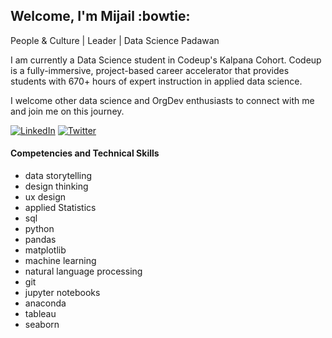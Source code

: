 ## Welcome, I'm Mijail :bowtie:
People & Culture | Leader | Data Science Padawan

I am currently a Data Science student in Codeup's Kalpana Cohort. Codeup is a fully-immersive, project-based career accelerator that provides students with 670+ hours of expert instruction in applied data science. 

I welcome other data science and OrgDev enthusiasts to connect with me and join me on this journey.

[![LinkedIn](https://img.shields.io/badge/mijailmariano-0077B5?style=for-the-badge&logo=linkedin&logoColor=white)](https://www.linkedin.com/in/mijailmariano) [![Twitter](https://img.shields.io/badge/mijail_mariano-1DA1F2?style=for-the-badge&logo=twitter&logoColor=white)](https://twitter.com/mijail_mariano)



#### Competencies and Technical Skills

- data storytelling 
- design thinking
- ux design
- applied Statistics
- sql
- python
- pandas
- matplotlib
- machine learning
- natural language processing
- git
- jupyter notebooks
- anaconda
- tableau
- seaborn
